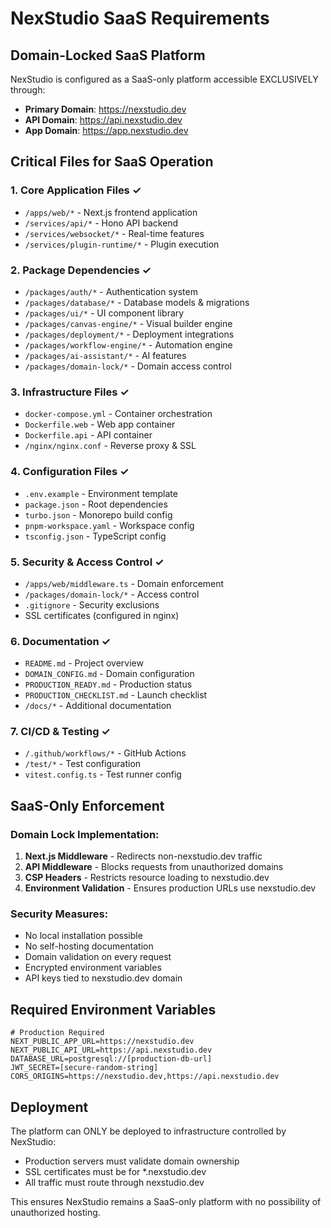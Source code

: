 # NexStudio SaaS Requirements

## Domain-Locked SaaS Platform

NexStudio is configured as a SaaS-only platform accessible EXCLUSIVELY through:
- **Primary Domain**: https://nexstudio.dev
- **API Domain**: https://api.nexstudio.dev
- **App Domain**: https://app.nexstudio.dev

## Critical Files for SaaS Operation

### 1. Core Application Files ✓
- `/apps/web/*` - Next.js frontend application
- `/services/api/*` - Hono API backend
- `/services/websocket/*` - Real-time features
- `/services/plugin-runtime/*` - Plugin execution

### 2. Package Dependencies ✓
- `/packages/auth/*` - Authentication system
- `/packages/database/*` - Database models & migrations
- `/packages/ui/*` - UI component library
- `/packages/canvas-engine/*` - Visual builder engine
- `/packages/deployment/*` - Deployment integrations
- `/packages/workflow-engine/*` - Automation engine
- `/packages/ai-assistant/*` - AI features
- `/packages/domain-lock/*` - Domain access control

### 3. Infrastructure Files ✓
- `docker-compose.yml` - Container orchestration
- `Dockerfile.web` - Web app container
- `Dockerfile.api` - API container
- `/nginx/nginx.conf` - Reverse proxy & SSL

### 4. Configuration Files ✓
- `.env.example` - Environment template
- `package.json` - Root dependencies
- `turbo.json` - Monorepo build config
- `pnpm-workspace.yaml` - Workspace config
- `tsconfig.json` - TypeScript config

### 5. Security & Access Control ✓
- `/apps/web/middleware.ts` - Domain enforcement
- `/packages/domain-lock/*` - Access control
- `.gitignore` - Security exclusions
- SSL certificates (configured in nginx)

### 6. Documentation ✓
- `README.md` - Project overview
- `DOMAIN_CONFIG.md` - Domain configuration
- `PRODUCTION_READY.md` - Production status
- `PRODUCTION_CHECKLIST.md` - Launch checklist
- `/docs/*` - Additional documentation

### 7. CI/CD & Testing ✓
- `/.github/workflows/*` - GitHub Actions
- `/test/*` - Test configuration
- `vitest.config.ts` - Test runner config

## SaaS-Only Enforcement

### Domain Lock Implementation:
1. **Next.js Middleware** - Redirects non-nexstudio.dev traffic
2. **API Middleware** - Blocks requests from unauthorized domains
3. **CSP Headers** - Restricts resource loading to nexstudio.dev
4. **Environment Validation** - Ensures production URLs use nexstudio.dev

### Security Measures:
- No local installation possible
- No self-hosting documentation
- Domain validation on every request
- Encrypted environment variables
- API keys tied to nexstudio.dev domain

## Required Environment Variables

```env
# Production Required
NEXT_PUBLIC_APP_URL=https://nexstudio.dev
NEXT_PUBLIC_API_URL=https://api.nexstudio.dev
DATABASE_URL=postgresql://[production-db-url]
JWT_SECRET=[secure-random-string]
CORS_ORIGINS=https://nexstudio.dev,https://api.nexstudio.dev
```

## Deployment

The platform can ONLY be deployed to infrastructure controlled by NexStudio:
- Production servers must validate domain ownership
- SSL certificates must be for *.nexstudio.dev
- All traffic must route through nexstudio.dev

This ensures NexStudio remains a SaaS-only platform with no possibility of unauthorized hosting.